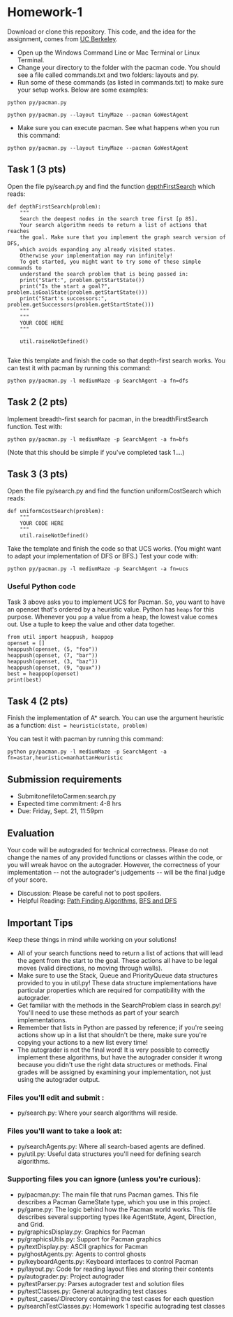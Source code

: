 # Homework-1

Download or clone this repository. This code, and the idea for the assignment, comes from [UC Berkeley](https://inst.eecs.berkeley.edu//~cs188/pacman/home.html).

* Open up the Windows Command Line or Mac Terminal or Linux Terminal.
* Change your directory to the folder with the pacman code. You should see a file called commands.txt and two folders: layouts and py.
* Run some of these commands (as listed in commands.txt) to make sure your setup works. Below are some examples:
```
python py/pacman.py
```
```
python py/pacman.py --layout tinyMaze --pacman GoWestAgent
```
* Make sure you can execute pacman. See what happens when you run this command:

```
python py/pacman.py --layout tinyMaze --pacman GoWestAgent
```

## Task 1 (3 pts)

Open the file py/search.py and find the function [depthFirstSearch](./py/search.py#L70) which reads:


```
def depthFirstSearch(problem):
    """
    Search the deepest nodes in the search tree first [p 85].
    Your search algorithm needs to return a list of actions that reaches
    the goal. Make sure that you implement the graph search version of DFS,
    which avoids expanding any already visited states. 
    Otherwise your implementation may run infinitely!
    To get started, you might want to try some of these simple commands to
    understand the search problem that is being passed in:
    print("Start:", problem.getStartState())
    print("Is the start a goal?", problem.isGoalState(problem.getStartState()))
    print("Start's successors:", problem.getSuccessors(problem.getStartState()))
    """
    """
    YOUR CODE HERE
    """

    util.raiseNotDefined()
    
```

  
Take this template and finish the code so that depth-first search works. You can test it with pacman by running this command:
```
python py/pacman.py -l mediumMaze -p SearchAgent -a fn=dfs
```

## Task 2 (2 pts)

Implement breadth-first search for pacman, in the breadthFirstSearch function. Test with:
```
python py/pacman.py -l mediumMaze -p SearchAgent -a fn=bfs
```

(Note that this should be simple if you've completed task 1....)


## Task 3 (3 pts)
Open the file py/search.py and find the function uniformCostSearch which reads:
```
def uniformCostSearch(problem):
    """
    YOUR CODE HERE
    """
    util.raiseNotDefined()
```


Take the template and finish the code so that UCS works. (You might want to adapt your implementation of DFS or BFS.) Test your code with:
```
python py/pacman.py -l mediumMaze -p SearchAgent -a fn=ucs 
```

### Useful Python code

Task 3 above asks you to implement UCS for Pacman. So, you want to have an openset that's ordered by a heuristic value. Python has `heaps` for this purpose. Whenever you `pop` a value from a heap, the lowest value comes out. Use a tuple to keep the value and other data together.

```
from util import heappush, heappop
openset = []
heappush(openset, (5, "foo"))
heappush(openset, (7, "bar"))
heappush(openset, (3, "baz"))
heappush(openset, (9, "quux"))
best = heappop(openset)
print(best)
```


## Task 4 (2 pts)

Finish the implementation of A* search. You can use the argument heuristic as a function: `dist = heuristic(state, problem)`

You can test it with pacman by running this command:
```
python py/pacman.py -l mediumMaze -p SearchAgent -a fn=astar,heuristic=manhattanHeuristic

```

## Submission requirements

* SubmitonefiletoCarmen:search.py
* Expected time commitment: 4-8 hrs
* Due: Friday, Sept. 21, 11:59pm


## Evaluation

Your code will be autograded for technical correctness. Please do not change the names of any provided functions or classes within the code, or you will wreak havoc on the autograder. However, the correctness of your implementation -- not the autograder's judgements -- will be the final judge of your score. 

* Discussion: Please be careful not to post spoilers.
* Helpful Reading: [Path Finding Algorithms](https://medium.com/omarelgabrys-blog/path-finding-algorithms-f65a8902eb40),  [BFS and DFS](https://eddmann.com/posts/depth-first-search-and-breadth-first-search-in-python/)


## Important Tips

Keep these things in mind while working on your solutions!
* All of your search functions need to return a list of actions that will lead the agent from the start to the goal. These actions all have to be legal moves (valid directions, no moving through walls).
* Make sure to use the Stack, Queue and PriorityQueue data structures provided to you in util.py! These data structure implementations have particular properties which are required for compatibility with the autograder.
* Get familiar with the methods in the SearchProblem class in search.py! You'll need to use these methods as part of your search implementations.
* Remember that lists in Python are passed by reference; if you're seeing actions show up in a list that shouldn't be there, make sure you're copying your actions to a new list every time!
* The autograder is not the final word! It is very possible to correctly implement these algorithms, but have the autograder consider it wrong because you didn't use the right data structures or methods. Final grades will be assigned by examining your implementation, not just using the autograder output.


###  Files you'll edit and submit :
* py/search.py: Where your search algorithms will reside.

### Files you'll want to take a look at:
* py/searchAgents.py: Where all search-based agents are defined.
* py/util.py: Useful data structures you'll need for defining search algorithms.

### Supporting files you can ignore (unless you're curious):


* py/pacman.py: The main file that runs Pacman games. This file describes a Pacman GameState type, which you use in this project.
* py/game.py: The logic behind how the Pacman world works. This file describes several supporting types like AgentState, Agent, Direction, and Grid.
* py/graphicsDisplay.py: Graphics for Pacman
* py/graphicsUtils.py: Support for Pacman graphics
* py/textDisplay.py: ASCII graphics for Pacman
* py/ghostAgents.py: Agents to control ghosts
* py/keyboardAgents.py: Keyboard interfaces to control Pacman
* py/layout.py: Code for reading layout files and storing their contents
* py/autograder.py: Project autograder
* py/testParser.py: Parses autograder test and solution files
* py/testClasses.py: General autograding test classes
* py/test_cases/:Directory containing the test cases for each question
* py/searchTestClasses.py: Homework 1 specific autograding test classes



